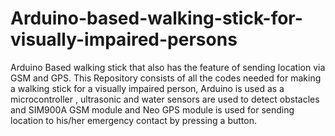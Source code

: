 # Arduino-based-walking-stick-for-visually-impaired-persons
Arduino Based walking stick that also has the feature of sending location via GSM and GPS.
This Repository consists of all the codes needed for making a walking stick for a visually impaired person, Arduino is used  as a microcontroller , ultrasonic and water sensors are used to detect obstacles and SIM900A GSM module and Neo GPS module is used for sending location to his/her emergency contact by pressing a button.
